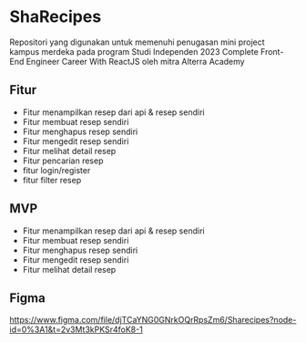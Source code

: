 # ShaRecipes

Repositori yang digunakan untuk memenuhi penugasan mini project kampus merdeka pada program Studi Independen 2023 Complete Front-End Engineer Career With ReactJS oleh mitra Alterra Academy

## Fitur

- Fitur menampilkan resep dari api & resep sendiri
- Fitur membuat resep sendiri
- Fitur menghapus resep sendiri
- Fitur mengedit resep sendiri
- Fitur melihat detail resep
- Fitur pencarian resep
- fitur login/register
- fitur filter resep

## MVP

- Fitur menampilkan resep dari api & resep sendiri
- Fitur membuat resep sendiri
- Fitur menghapus resep sendiri
- Fitur mengedit resep sendiri
- Fitur melihat detail resep

## Figma

https://www.figma.com/file/djTCaYNG0GNrkOQrRpsZm6/Sharecipes?node-id=0%3A1&t=2v3Mt3kPKSr4foK8-1
